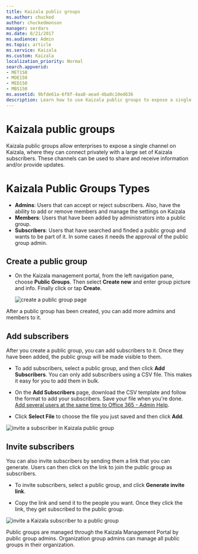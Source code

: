 ```yaml
---
title: Kaizala public groups
ms.author: chucked
author: chuckedmonson
manager: serdars
ms.date: 8/21/2017
ms.audience: Admin
ms.topic: article
ms.service: Kaizala
ms.custom: Kaizala
localization_priority: Normal
search.appverid:
- MET150
- MOE150
- MED150
- MBS150
ms.assetid: 9bfde61a-6f8f-4aa8-aead-4ba0c10ed636
description: Learn how to use Kaizala public groups to expose a single channel on Kaizala. This will allow users to connect privately with a large set of Kaizala subscribers.
---
```


# Kaizala public groups

Kaizala public groups allow enterprises to expose a single channel on Kaizala, where they can connect privately with a large set of Kaizala subscribers. These channels can be used to share and receive information and/or provide updates.

# Kaizala Public Groups Types

- **Admins**: Users that can accept or reject subscribers. Also, have the ability to add or remove members and manage the settings on Kaizala
- **Members**: Users that have been added by administrators into a public group.
- **Subscribers**:  Users that have searched and finded a public group and wants to be part of it. In some cases it needs the approval of the public group admin.

    
## Create a public group

- On the Kaizala management portal, from the left navigation pane, choose **Public Groups**. Then select **Create new** and enter group picture and info. Finally click or tap **Create**.
    
    ![create a public group page](media/aa7bc493-9039-4d62-8d25-625ac02dd509.png)
  
After a public group has been created, you can add more admins and members to it.
  
## Add subscribers

After you create a public group, you can add subscribers to it. Once they have been added, the public group will be made visible to them.
  
- To add subscribers, select a public group, and then click **Add Subscribers**. You can only add subscribers using a CSV file. This makes it easy for you to add them in bulk.
    
- On the **Add Subscribers** page, download the CSV template and follow the format to add your subscribers. Save your file when you're done. [Add several users at the same time to Office 365 - Admin Help](https://support.office.com/article/1f5767ed-e717-4f24-969c-6ea9d412ca88#__toc316652088).
    
- Click **Select File** to choose the file you just saved and then click **Add**.
    
![invite a subscriber in Kaizala public group](media/00a314aa-8de0-431f-b272-c212c421ca1e.png)
  
## Invite subscribers

You can also invite subscribers by sending them a link that you can generate. Users can then click on the link to join the public group as subscribers.
  
- To invite subscribers, select a public group, and click **Generate invite link**.
    
- Copy the link and send it to the people you want. Once they click the link, they get subscribed to the public group.
    
![invite a Kaizala subscriber to a public group](media/27d71abe-264d-4de1-8b97-015e546fe884.png)
  
Public groups are managed through the Kaizala Management Portal by public group admins. Organization group admins can manage all public groups in their organization.
  

